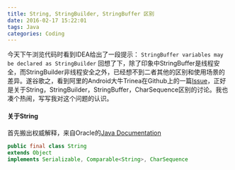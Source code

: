 ```yaml
---
title: String, StringBuilder, StringBuffer 区别
date: 2016-02-17 15:22:01
tags: Java
categories: Coding
---
```

今天下午浏览代码时看到IDEA给出了一段提示：
`StringBuffer variables may be declared as StringBuilder`
回想了下，除了印象中StringBuffer是线程安全，而StringBuilder非线程安全之外，已经想不到二者其他的区别和使用场景的差异。遂谷歌之，看到阿里的Android大牛Trinea在Github上的一篇[Issue](https://github.com/android-cn/android-discuss/issues/5)，正好是关于String，StringBuilder，StringBuffer，CharSequence区别的讨论。我也凑个热闹，写写我对这个问题的认识。

<!-- more -->

#### 关于String

首先搬出权威解释，来自Oracle的[Java Documentation](https://docs.oracle.com/javase/8/docs/api/java/lang/String.html)
```java
public final class String
extends Object
implements Serializable, Comparable<String>, CharSequence
```

